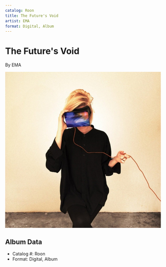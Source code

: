 ```yaml
---
catalog: Roon
title: The Future's Void
artist: EMA
format: Digital, Album
---
```


# The Future's Void

By EMA

![](../../assets/albumcovers/EMA-The_Futures_Void.png)

## Album Data

- Catalog #: Roon
- Format: Digital, Album

